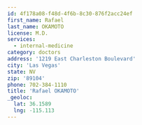 ```yaml
---
id: 4f178a08-f48d-4f6b-8c30-876f2acc24ef
first_name: Rafael
last_name: OKAMOTO
license: M.D.
services:
  - internal-medicine
category: doctors
address: '1219 East Charleston Boulevard'
city: 'Las Vegas'
state: NV
zip: '89104'
phone: 702-384-1110
title: 'Rafael OKAMOTO'
_geoloc:
  lat: 36.1589
  lng: -115.113
---
```

